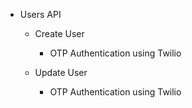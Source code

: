 - Users API
    - Create User
        - OTP Authentication using Twilio
        
    - Update User
        - OTP Authentication using Twilio
    


